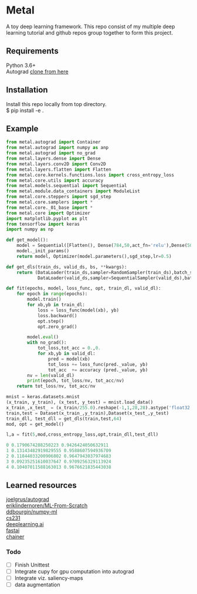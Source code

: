 # Metal
A toy deep learning framework. This repo consist of my multiple deep learning tutorial and github repos group together to form this project.

## Requirements
Python 3.6+<br>
Autograd [clone from here](https://github.com/miguelmyers8/autodiff)

## Installation
Install this repo locally from top directory.<br/>
$ pip install -e .


## Example
```Python
from metal.autograd import Container
from metal.autograd import numpy as anp
from metal.autograd import no_grad
from metal.layers.dense import Dense
from metal.layers.conv2D import Conv2D
from metal.layers.flatten import Flatten
from metal.core.kernels.functions.loss import cross_entropy_loss
from metal.core.utils import accuracy
from metal.models.sequential import Sequential
from metal.module.data_containers import ModuleList
from metal.core.steppers import sgd_step
from metal.core.samplers import *
from metal.core._01_base import *
from metal.core import Optimizer
import matplotlib.pyplot as plt
from tensorflow import keras
import numpy as np

def get_model():
    model = Sequential([Flatten(), Dense(784,50,act_fn='relu'),Dense(50,10)])
    model._init_params()
    return model, Optimizer(model.parameters(),sgd_step,lr=0.5)

def get_dls(train_ds, valid_ds, bs, **kwargs):
    return (DataLoader(train_ds,sampler=RandomSampler(train_ds),batch_size=64,collate_fn=collate),
            DataLoader(valid_ds,sampler=SequentialSampler(valid_ds),batch_size=64*2,collate_fn=collate))    

def fit(epochs, model, loss_func, opt, train_dl, valid_dl):
    for epoch in range(epochs):
        model.train()
        for xb,yb in train_dl:
            loss = loss_func(model(xb), yb)
            loss.backward()
            opt.step()
            opt.zero_grad()

        model.eval()
        with no_grad():
            tot_loss,tot_acc = 0.,0.
            for xb,yb in valid_dl:
                pred = model(xb)
                tot_loss += loss_func(pred._value, yb)
                tot_acc  += accuracy (pred._value, yb)
        nv = len(valid_dl)
        print(epoch, tot_loss/nv, tot_acc/nv)
    return tot_loss/nv, tot_acc/nv

mnist = keras.datasets.mnist
(x_train, y_train), (x_test, y_test) = mnist.load_data()
x_train_,x_test_ = (x_train/255.0).reshape(-1,1,28,28).astype('float32'), (x_test/255.0).reshape(-1,1,28,28).astype('float32')
train,test = Dataset(x_train_,y_train),Dataset(x_test_,y_test)
train_dll, test_dll = get_dls(train,test,64)
mod, opt = get_model()

l,a = fit(5,mod,cross_entropy_loss,opt,train_dll,test_dll)

0 0.1790674288250223 0.9426424050632911
1 0.13143482919829555 0.9588607594936709
2 0.11844033200906802 0.9647943037974683
3 0.09235251610037647 0.9709256329113924
4 0.10407011588163013 0.9676621835443038       
```

## Learned resources
[joelgrus/autograd](https://github.com/joelgrus/autograd)<br>
[eriklindernoren/ML-From-Scratch](https://github.com/eriklindernoren/ML-From-Scratch)<br>
[ddbourgin/numpy-ml](https://github.com/ddbourgin/numpy-ml)<br>
[cs231](http://cs231n.github.io/)<br>
[deeplearning.ai](https://www.deeplearning.ai/)<br>
[fastai](https://github.com/fastai/course-v3/blob/master/nbs/dl2)<br>
[chainer](https://chainer.org/)<br>

### Todo
- [ ] Finish Unittest
- [ ] Integrate cupy for gpu computation into autograd
- [ ] Integrate viz. saliency-maps
- [ ] data augmentation
